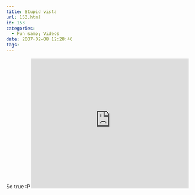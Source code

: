 ```yaml
---
title: Stupid vista
url: 153.html
id: 153
categories:
  - Fun &amp; Videos
date: 2007-02-08 12:28:46
tags:
---
```


So true :P 
 <embed width="425" height="350" wmode="transparent" type="application/x-shockwave-flash" src="https://www.youtube.com/v/p79F-qdCCDU"></embed>
